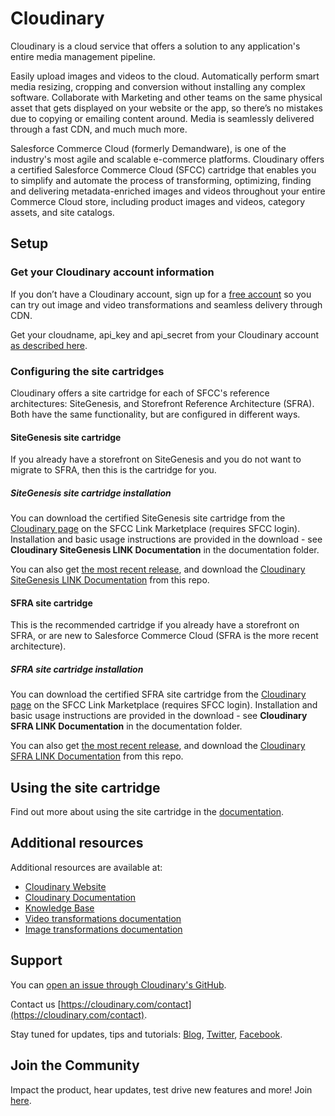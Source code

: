 Cloudinary
==========

Cloudinary is a cloud service that offers a solution to any application's entire media management pipeline. 

Easily upload images and videos to the cloud.  Automatically perform smart media resizing, cropping and conversion without installing any complex software.  Collaborate with Marketing and other teams on the same physical asset that gets displayed on your website or the app, so there’s no mistakes due to copying or emailing content around.  Media is seamlessly delivered through a fast CDN, and much much more. 

Salesforce Commerce Cloud (formerly Demandware), is one of the industry's most agile and scalable e-commerce platforms. Cloudinary offers a certified Salesforce Commerce Cloud (SFCC) cartridge that enables you to simplify and automate the process of transforming, optimizing, finding and delivering metadata-enriched images and videos throughout your entire Commerce Cloud store, including product images and videos, category assets, and site catalogs.

## Setup ######################################################################

### Get your Cloudinary account information 

If you don’t have a Cloudinary account, sign up for a [free account](https://cloudinary.com/users/register/free) so you can try out image and video transformations and seamless delivery through CDN.

Get your cloudname, api_key and api_secret from your Cloudinary account [as described here](https://cloudinary.com/documentation/how_to_integrate_cloudinary#account_details).

### Configuring the site cartridges

Cloudinary offers a site cartridge for each of SFCC's reference architectures: SiteGenesis, and Storefront Reference Architecture (SFRA). Both have the same functionality, but are configured in different ways.  

#### SiteGenesis site cartridge

If you already have a storefront on SiteGenesis and you do not want to migrate to SFRA, then this is the cartridge for you. 

##### SiteGenesis site cartridge installation

You can download the certified SiteGenesis site cartridge from the [Cloudinary page](https://www.salesforce.com/products/commerce-cloud/partner-marketplace/partners/cloudinary/) on the SFCC Link Marketplace (requires SFCC login). Installation and basic usage instructions are provided in the download - see **Cloudinary SiteGenesis LINK Documentation** in the documentation folder. 

You can also get [the most recent release](https://github.com/cloudinary/cloudinary_sfcc_site_cartridge/releases), and download the [Cloudinary SiteGenesis LINK Documentation](documentation/Cloudinary%20SiteGenesis%20LINK%20Documentation%201.0.0.docx) from this repo.

#### SFRA site cartridge

This is the recommended cartridge if you already have a storefront on SFRA, or are new to Salesforce Commerce Cloud (SFRA is the more recent architecture).

##### SFRA site cartridge installation

You can download the certified SFRA site cartridge from the [Cloudinary page](https://www.salesforce.com/products/commerce-cloud/partner-marketplace/partners/cloudinary/) on the SFCC Link Marketplace (requires SFCC login).  Installation and basic usage instructions are provided in the download - see **Cloudinary SFRA LINK Documentation** in the documentation folder. 

You can also get [the most recent release](https://github.com/cloudinary/cloudinary_sfcc_site_cartridge/releases), and download the [Cloudinary SFRA LINK Documentation](documentation/Cloudinary%20SFRA%20LINK%20Documentation%201.0.0.docx) from this repo.


## Using the site cartridge ######################################################################

Find out more about using the site cartridge in the [documentation](https://cloudinary.com/documentation/salesforce_commerce_cloud_cartridge_integration).


## Additional resources ##########################################################

Additional resources are available at:

* [Cloudinary Website](https://cloudinary.com)
* [Cloudinary Documentation](https://cloudinary.com/documentation)
* [Knowledge Base](https://support.cloudinary.com/hc/en-us)
* [Video transformations documentation](https://cloudinary.com/documentation/video_manipulation_and_delivery)
* [Image transformations documentation](https://cloudinary.com/documentation/image_transformations)

## Support

You can [open an issue through Cloudinary's GitHub](https://github.com/cloudinary/cloudinary_sfcc_site_cartridge/issues).

Contact us [https://cloudinary.com/contact](https://cloudinary.com/contact).

Stay tuned for updates, tips and tutorials: [Blog](https://cloudinary.com/blog), [Twitter](https://twitter.com/cloudinary), [Facebook](https://www.facebook.com/Cloudinary).

## Join the Community ##########################################################

Impact the product, hear updates, test drive new features and more! Join [here](https://www.facebook.com/groups/CloudinaryCommunity).
